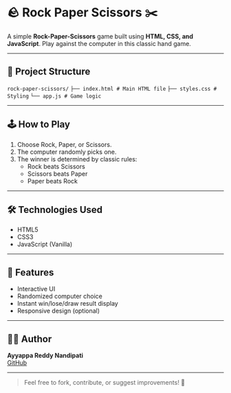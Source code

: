 # 🪨 Rock Paper Scissors ✂️

A simple **Rock-Paper-Scissors** game built using **HTML, CSS, and JavaScript**. Play against the computer in this classic hand game.

---


## 📁 Project Structure

```rock-paper-scissors/```
```├── index.html # Main HTML file```
```├── styles.css # Styling```
```└── app.js # Game logic```


---

## 🕹️ How to Play

1. Choose Rock, Paper, or Scissors.
2. The computer randomly picks one.
3. The winner is determined by classic rules:
   - Rock beats Scissors
   - Scissors beats Paper
   - Paper beats Rock

---


## 🛠️ Technologies Used

- HTML5
- CSS3
- JavaScript (Vanilla)

---

## 📌 Features

- Interactive UI
- Randomized computer choice
- Instant win/lose/draw result display
- Responsive design (optional)


---

## 🙋‍♂️ Author

**Ayyappa Reddy Nandipati**  
[GitHub](https://github.com/ayyappareddynandipati)

---

> Feel free to fork, contribute, or suggest improvements! 🎯
